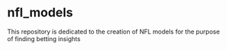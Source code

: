 # nfl_models
This repository is dedicated to the creation of NFL models for the purpose of finding betting insights
